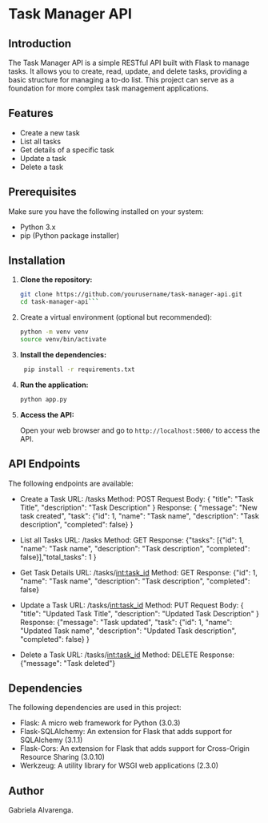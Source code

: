 # Task Manager API

## Introduction

The Task Manager API is a simple RESTful API built with Flask to manage tasks. It allows you to create, read, update, and delete tasks, providing a basic structure for managing a to-do list. This project can serve as a foundation for more complex task management applications.

## Features

- Create a new task
- List all tasks
- Get details of a specific task
- Update a task
- Delete a task

## Prerequisites
Make sure you have the following installed on your system:

- Python 3.x
- pip (Python package installer)

## Installation

1. **Clone the repository:**

   ```bash
   git clone https://github.com/yourusername/task-manager-api.git
   cd task-manager-api```

2. Create a virtual environment (optional but recommended):

   ```bash
   python -m venv venv
   source venv/bin/activate
   ```

3. **Install the dependencies:**

   ```bash
    pip install -r requirements.txt
    ```

4. **Run the application:**

   ```bash
   python app.py
   ```

5. **Access the API:**

   Open your web browser and go to `http://localhost:5000/` to access the API.

## API Endpoints
The following endpoints are available:

- Create a Task
URL: /tasks
Method: POST
Request Body: { "title": "Task Title", "description": "Task Description" }
Response: {
  "message": "New task created", "task": {"id": 1, "name": "Task name", "description": "Task description", "completed": false}
}

- List all Tasks
URL: /tasks
Method: GET
Response: {"tasks": [{"id": 1, "name": "Task name", "description": "Task description", "completed": false}],"total_tasks": 1
}

- Get Task Details
URL: /tasks/<int:task_id>
Method: GET
Response: {"id": 1, "name": "Task name", "description": "Task description", "completed": false}

- Update a Task
URL: /tasks/<int:task_id>
Method: PUT
Request Body: { "title": "Updated Task Title", "description": "Updated Task Description" }
Response: {"message": "Task updated", "task": {"id": 1, "name": "Updated Task name", "description": "Updated Task description", "completed": false}
}

- Delete a Task
URL: /tasks/<int:task_id>
Method: DELETE
Response: {"message": "Task deleted"}

## Dependencies
The following dependencies are used in this project:

- Flask: A micro web framework for Python (3.0.3)
- Flask-SQLAlchemy: An extension for Flask that adds support for SQLAlchemy (3.1.1)
- Flask-Cors: An extension for Flask that adds support for Cross-Origin Resource Sharing (3.0.10)
- Werkzeug: A utility library for WSGI web applications (2.3.0)

## Author
Gabriela Alvarenga.